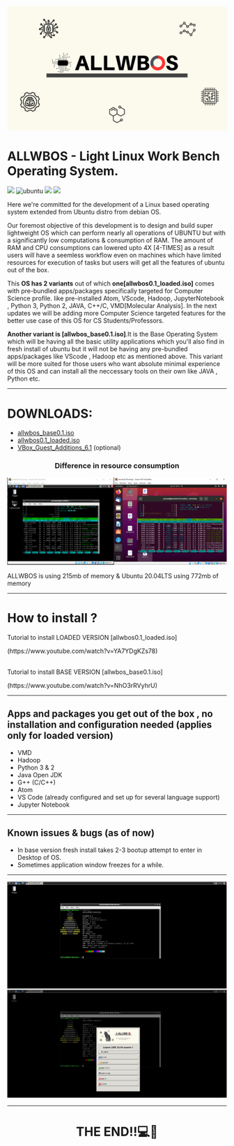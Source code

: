 <img src ="./Snapshots/6-min.png"/>
<h1>ALLWBOS - Light Linux Work Bench Operating System.</h1>
<p><img src="https://img.shields.io/badge/ALLWBOS_LINUX-blue"/>
<img src="https://img.shields.io/badge/ubuntu-f7873b.svg?style=for-the-badge&logo=ubuntu&labelColor=ffffff&logoColor=f7873b" alt="ubuntu"> <img src = "https://img.shields.io/badge/Linux-FCC624?style=for-the-badge&logo=linux&logoColor=black"/> <img src="https://img.shields.io/badge/Debian-D70A53?style=for-the-badge&logo=debian&logoColor=white"/></p>
<p>Here we're committed for the development of a Linux based operating system extended from Ubuntu distro from debian OS.</p>
<p>Our foremost objective of this development is to design and build super lightweight OS which can perform nearly all operations of UBUNTU but with a significantly low computations & consumption of RAM. The amount of RAM and CPU consumptions can lowered upto 4X [4-TIMES] as a result users will have a seemless workflow even on machines which have limited resources for execution of tasks but users will get all the features of ubuntu out of the box.</p>
<p>This <b>OS has 2 variants</b> out of which <b>one[allwbos0.1_loaded.iso]</b> comes with pre-bundled apps/packages specifically targeted for Computer Science profile. like pre-installed Atom, VScode, Hadoop, JupyterNotebook , Python 3, Python 2, JAVA, C++/C, VMD[Molecular Analysis]. In the next updates we will be adding more Computer Science targeted features for the better use case of this OS for CS Students/Professors.</p>
<p><b>Another variant is [allwbos_base0.1.iso]</b>.It is the Base Operating System which will be having all the basic utility applications which you'll also find in fresh install of ubuntu but it will not be having any pre-bundled apps/packages like VScode , Hadoop etc as mentioned above. This variant will be more suited for those users who want absolute minimal experience of this OS and can install all the neccessary tools on their own like JAVA , Python etc.</p>
<hr>

<H1>DOWNLOADS:</H1>
<ul>
<li><a href="https://drive.google.com/file/d/1s2Kuk9KQPJgXiRS1lKJpvdDQZgT5dljk/view?usp=drive_link">allwbos_base0.1.iso</a></li>
<li><a href="https://drive.google.com/file/d/1dbk71AdUDY59BdkdJVbGXUO-D-06qfdp/view?usp=drive_link">allwbos0.1_loaded.iso</a></li>
<li><a href="https://drive.google.com/file/d/1MjHciw0x9TAL11zBAFUvT8OWqenLSbEL/view?usp=drive_link">VBox_Guest_Additions_6.1</a> (optional)</li>
</ul>
<h3 align="center">Difference in resource consumption</h3>
<img src ="./Snapshots/AllwbosVsUbuntu.PNG"/>
<p>ALLWBOS is using 215mb of memory & Ubuntu 20.04LTS using 772mb of memory</p>
<hr>
<h1>How to install ?</h1>
<p>Tutorial to install LOADED VERSION [allwbos0.1_loaded.iso]</p>
(https://www.youtube.com/watch?v=YA7YDgKZs78)
<br>
<br>
<p>Tutorial to install BASE VERSION [allwbos_base0.1.iso]</p>
(https://www.youtube.com/watch?v=NhO3rRVyhrU)
<hr>
<h2>Apps and packages you get out of the box , no installation and configuration needed (applies only for loaded version)</h2>
<ul>
  <li>VMD</li>
  <li>Hadoop</li>
  <li>Python 3 & 2</li>
  <li>Java Open JDK</li>
  <li>G++ (C/C++)</li>
  <li>Atom</li>
  <li>VS Code (already configured and set up for several language support)</li>
  <li>Jupyter Notebook</li>
</ul>
<hr>
<h2>Known issues & bugs (as of now)</h2>
<ul>
  <li>In base version fresh install takes 2-3 bootup attempt to enter in Desktop of OS.</li>
  <li>Sometimes application window freezes for a while.</li>
</ul>
<hr>
<p>
<img src="./Snapshots/neofetch.PNG"/>
<img src="./Snapshots/shut.PNG">
</p>
<hr>
<H1 align="center">THE END!!💻📀</H1>
